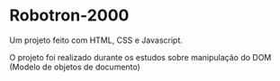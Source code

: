 # Robotron-2000

Um projeto feito com HTML, CSS e Javascript.

O projeto foi realizado durante os estudos sobre manipulação do DOM (Modelo de objetos de documento)


